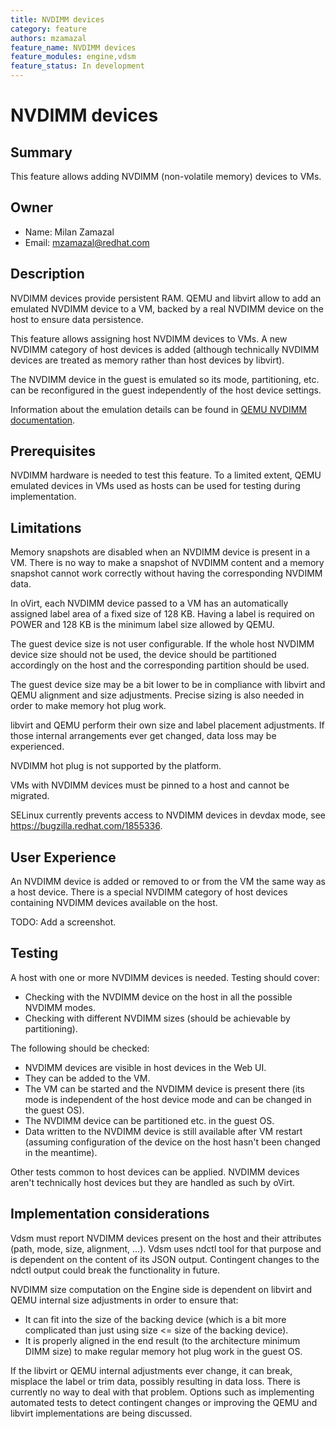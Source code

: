```yaml
---
title: NVDIMM devices
category: feature
authors: mzamazal
feature_name: NVDIMM devices
feature_modules: engine,vdsm
feature_status: In development
---
```


# NVDIMM devices

## Summary

This feature allows adding NVDIMM (non-volatile memory) devices to VMs.

## Owner

*   Name: Milan Zamazal
*   Email: mzamazal@redhat.com

## Description

NVDIMM devices provide persistent RAM.  QEMU and libvirt allow to add an emulated NVDIMM device to a VM, backed by a real NVDIMM device on the host to ensure data persistence.

This feature allows assigning host NVDIMM devices to VMs.  A new NVDIMM category of host devices is added (although technically NVDIMM devices are treated as memory rather than host devices by libvirt).

The NVDIMM device in the guest is emulated so its mode, partitioning, etc. can be reconfigured in the guest independently of the host device settings.

Information about the emulation details can be found in
[QEMU NVDIMM documentation](https://github.com/qemu/qemu/blob/master/docs/nvdimm.txt).

## Prerequisites

NVDIMM hardware is needed to test this feature.  To a limited extent, QEMU emulated devices in VMs used as hosts can be used for testing during implementation.

## Limitations

Memory snapshots are disabled when an NVDIMM device is present in a VM.  There is no way to make a snapshot of NVDIMM content and a memory snapshot cannot work correctly without having the corresponding NVDIMM data.

In oVirt, each NVDIMM device passed to a VM has an automatically assigned label area of a fixed size of 128 KB.  Having a label is required on POWER and 128 KB is the minimum label size allowed by QEMU.

The guest device size is not user configurable.  If the whole host NVDIMM device size should not be used, the device should be partitioned accordingly on the host and the corresponding partition should be used.

The guest device size may be a bit lower to be in compliance with libvirt and QEMU alignment and size adjustments.  Precise sizing is also needed in order to make memory hot plug work.

libvirt and QEMU perform their own size and label placement adjustments.  If those internal arrangements ever get changed, data loss may be experienced.

NVDIMM hot plug is not supported by the platform.

VMs with NVDIMM devices must be pinned to a host and cannot be migrated.

SELinux currently prevents access to NVDIMM devices in devdax mode, see https://bugzilla.redhat.com/1855336.

## User Experience

An NVDIMM device is added or removed to or from the VM the same way as a host device.  There is a special NVDIMM category of host devices containing NVDIMM devices available on the host.

TODO: Add a screenshot.

## Testing

A host with one or more NVDIMM devices is needed.  Testing should cover:

- Checking with the NVDIMM device on the host in all the possible NVDIMM modes.
- Checking with different NVDIMM sizes (should be achievable by partitioning).

The following should be checked:

- NVDIMM devices are visible in host devices in the Web UI.
- They can be added to the VM.
- The VM can be started and the NVDIMM device is present there (its mode is independent of the host device mode and can be changed in the guest OS).
- The NVDIMM device can be partitioned etc. in the guest OS.
- Data written to the NVDIMM device is still available after VM restart (assuming configuration of the device on the host hasn't been changed in the meantime).

Other tests common to host devices can be applied.  NVDIMM devices aren't technically host devices but they are handled as such by oVirt.

## Implementation considerations

Vdsm must report NVDIMM devices present on the host and their attributes (path, mode, size, alignment, ...).  Vdsm uses ndctl tool for that purpose and is dependent on the content of its JSON output.  Contingent changes to the ndctl output could break the functionality in future.

NVDIMM size computation on the Engine side is dependent on libvirt and QEMU internal size adjustments in order to ensure that:

- It can fit into the size of the backing device (which is a bit more complicated than just using size <= size of the backing device).
- It is properly aligned in the end result (to the architecture minimum DIMM size) to make regular memory hot plug work in the guest OS.

If the libvirt or QEMU internal adjustments ever change, it can break, misplace the label or trim data, possibly resulting in data loss.  There is currently no way to deal with that problem.  Options such as implementing automated tests to detect contingent changes or improving the QEMU and libvirt implementations are being discussed.
